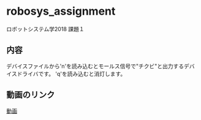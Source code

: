 # robosys_assignment
ロボットシステム学2018 課題１
## 内容
デバイスファイルから'n'を読み込むとモールス信号で"チクビ"と出力するデバイスドライバです。
'q'を読み込むと消灯します。

## 動画のリンク
[動画](https://youtu.be/YBkpaI6Li-Q)
